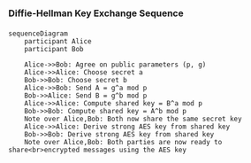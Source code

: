 ### Diffie-Hellman Key Exchange Sequence

<div style="margin-top: 20px;">

```mermaid {scale: 0.45}
sequenceDiagram
    participant Alice
    participant Bob

    Alice->>Bob: Agree on public parameters (p, g)
    Alice->>Alice: Choose secret a
    Bob->>Bob: Choose secret b
    Alice->>Bob: Send A = g^a mod p
    Bob->>Alice: Send B = g^b mod p
    Alice->>Alice: Compute shared key = B^a mod p
    Bob->>Bob: Compute shared key = A^b mod p
    Note over Alice,Bob: Both now share the same secret key
    Alice->>Alice: Derive strong AES key from shared key
    Bob->>Bob: Derive strong AES key from shared key
    Note over Alice,Bob: Both parties are now ready to share<br>encrypted messages using the AES key
```

</div>
